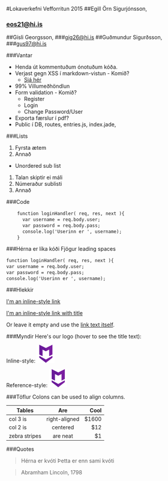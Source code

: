 #Lokaverkefni Vefforritun 2015
##Egill Örn Sigurjónsson, 
### eos21@hi.is
##Gísli Georgsson,
###gig26@hi.is
##Guðmundur Sigurðsson, 
###gus97@hi.is

###Vantar
* Henda út kommentuðum ónotuðum kóða.
* Verjast gegn XSS í markdown-vistun - Komið?
  * [Sjá hér ](https://github.com/leizongmin/js-xss)
* 99% Villumeðhöndlun
* Form validation - Komið?
  * Register  
  * Login
  * Change Password/User
* Exporta færslur í pdf?
* Public í DB, routes, entries.js, index.jade,



###Lists
1. Fyrsta ætem
2. Annað
  * Unordered sub list
1. Talan skiptir ei máli
  1. Númeraður sublisti
4. Annað

###Code
```language-javascript
    function loginHandler( req, res, next ){
      var username = req.body.user;
      var password = req.body.pass;
      console.log('Userinn er ', username);
    }
```
###Hérna er líka kóði
Fjögur leading spaces

    function loginHandler( req, res, next ){
    var username = req.body.user;
    var password = req.body.pass;
    console.log('Userinn er ', username);

###Hlekkir

[I'm an inline-style link](https://www.google.com)

[I'm an inline-style link with title](https://www.google.com "Google's Homepage")

Or leave it empty and use the [link text itself].

[link text itself]: http://www.reddit.com

###Myndir
Here's our logo (hover to see the title text):

Inline-style: 
![alt text](https://github.com/adam-p/markdown-here/raw/master/src/common/images/icon48.png "Logo Title Text 1")

Reference-style: 
![alt text][logo]

[logo]: https://github.com/adam-p/markdown-here/raw/master/src/common/images/icon48.png "Logo Title Text 2"

###Töflur
Colons can be used to align columns.

| Tables        | Are           | Cool  |
| ------------- |:-------------:| -----:|
| col 3 is      | right-aligned | $1600 |
| col 2 is      | centered      |   $12 |
| zebra stripes | are neat      |    $1 |

###Quotes
> Hérna er kvóti
> Þetta er enn sami kvóti

> Abramham Lincoln, 1798
